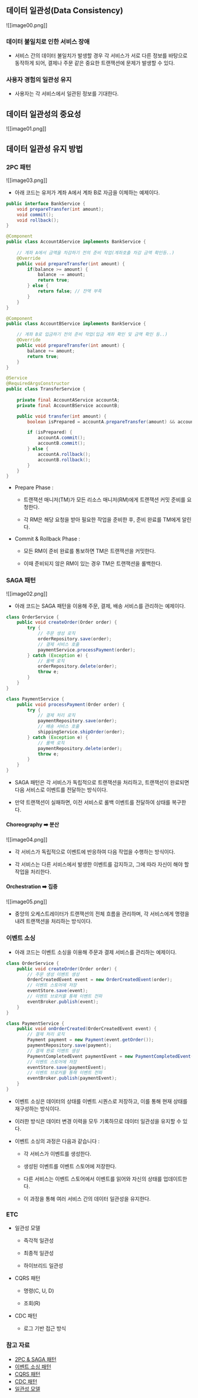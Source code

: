 ## 데이터 일관성(Data Consistency)

![[image00.png]]

### 데이터 불일치로 인한 서비스 장애

- 서비스 간의 데이터 불일치가 발생할 경우 각 서비스가 서로 다른 정보를 바탕으로 동작하게 되어, 결제나 주문 같은 중요한 트랜잭션에 문제가 발생할 수 있다.

### 사용자 경험의 일관성 유지

- 사용자는 각 서비스에서 일관된 정보를 기대한다.

## 데이터 일관성의 중요성

![[image01.png]]

## 데이터 일관성 유지 방법

### 2PC 패턴 

![[image03.png]]

- 아래 코드는 유저가 계좌 A에서 계좌 B로 자금을 이체하는 예제이다.

```java
public interface BankService {
    void prepareTransfer(int amount);
    void commit();
    void rollback();
}

@Component
public class AccountAService implements BankService {
	
    // 계좌 A에서 금액을 차감하기 전의 준비 작업(계좌호출 차감 금액 확인등..)
    @Override
    public void prepareTransfer(int amount) {    
        if(balance >= amount) {
            balance -= amount;
            return true;
        } else {
            return false; // 잔액 부족
        }
    }
}

@Component
public class AccountBService implements BankService {

	// 계좌 B로 입금하기 전의 준비 작업(입금 계좌 확인 및 금액 확인 등..)
    @Override
    public void prepareTransfer(int amount) {
        balance += amount;
        return true;
    }
}

@Service
@RequiredArgsConstructor
public class TransferService {
    
    private final AccountAService accountA;
    private final AccountBService accountB;

    public void transfer(int amount) {
        boolean isPrepared = accountA.prepareTransfer(amount) && accountB.prepareTransfer(amount);

        if (isPrepared) {
            accountA.commit();
            accountB.commit();
        } else {
            accountA.rollback();
            accountB.rollback();
        }
    }
}
```

- Prepare Phase : 

	- 트랜잭션 매니저(TM)가 모든 리소스 매니저(RM)에게 트랜잭션 커밋 준비를 요청한다.

	- 각 RM은 해당 요청을 받아 필요한 작업을 준비한 후, 준비 완료를 TM에게 알린다.

- Commit & Rollback Phase : 

	- 모든 RM이 준비 완료를 통보하면 TM은 트랜잭션을 커밋한다.

	- 이때 준비되지 않은 RM이 있는 경우 TM은 트랜잭션을 롤백한다.

###  SAGA 패턴

![[image02.png]]

- 아래 코드는 SAGA 패턴을 이용해 주문, 결제, 배송 서비스를 관리하는 예제이다.

```java
class OrderService {
    public void createOrder(Order order) {
        try {
            // 주문 생성 로직
            orderRepository.save(order);
            // 결제 서비스 호출
            paymentService.processPayment(order);
        } catch (Exception e) {
            // 롤백 로직
            orderRepository.delete(order);
            throw e;
        }
    }
}

class PaymentService {
    public void processPayment(Order order) {
        try {
            // 결제 처리 로직
            paymentRepository.save(order);
            // 배송 서비스 호출
            shippingService.shipOrder(order);
        } catch (Exception e) {
            // 롤백 로직
            paymentRepository.delete(order);
            throw e;
        }
    }
}
```

- SAGA 패턴은 각 서비스가 독립적으로 트랜잭션을 처리하고, 트랜잭션이 완료되면 다음 서비스로 이벤트를 전달하는 방식이다.

- 만약 트랜잭션이 실패하면, 이전 서비스로 롤백 이벤트를 전달하여 상태를 복구한다. 

#### Choreography ➡️ 분산

![[image04.png]]

- 각 서비스가 독립적으로 이벤트에 반응하여 다음 작업을 수행하는 방식이다.

- 각 서비스는 다른 서비스에서 발생한 이벤트를 감지하고, 그에 따라 자신이 해야 할 작업을 처리한다.

#### Orchestration ➡️ 집중

![[image05.png]]

- 중앙의 오케스트레이터가 트랜잭션의 전체 흐름을 관리하며, 각 서비스에게 명령을 내려 트랜잭션을 처리하는 방식이다.

### 이벤트 소싱

- 아래 코드는 이벤트 소싱을 이용해 주문과 결제 서비스를 관리하는 예제이다.

```java
class OrderService {
    public void createOrder(Order order) {
        // 주문 생성 이벤트 생성
        OrderCreatedEvent event = new OrderCreatedEvent(order);
        // 이벤트 스토어에 저장
        eventStore.save(event);
        // 이벤트 브로커를 통해 이벤트 전파
        eventBroker.publish(event);
    }
}

class PaymentService {
    public void onOrderCreated(OrderCreatedEvent event) {
        // 결제 처리 로직
        Payment payment = new Payment(event.getOrder());
        paymentRepository.save(payment);
        // 결제 완료 이벤트 생성
        PaymentCompletedEvent paymentEvent = new PaymentCompletedEvent(payment);
        // 이벤트 스토어에 저장
        eventStore.save(paymentEvent);
        // 이벤트 브로커를 통해 이벤트 전파
        eventBroker.publish(paymentEvent);
    }
}
```

- 이벤트 소싱은 데이터의 상태를 이벤트 시퀀스로 저장하고, 이를 통해 현재 상태를 재구성하는 방식이다.

- 이러한 방식은 데이터 변경 이력을 모두 기록하므로 데이터 일관성을 유지할 수 있다.

- 이벤트 소싱의 과정은 다음과 같습니다 :

	- 각 서비스가 이벤트를 생성한다.

	- 생성된 이벤트를 이벤트 스토어에 저장한다.

	- 다른 서비스는 이벤트 스토어에서 이벤트를 읽어와 자신의 상태를 업데이트한다.

	- 이 과정을 통해 여러 서비스 간의 데이터 일관성을 유지한다.

### ETC

- 일관성 모델 

	- 즉각적 일관성

	- 최종적 일관성

	- 하이브리드 일관성

- CQRS 패턴 

	- 명령(C, U, D)

	- 조회(R)

- CDC 패턴 

	- 로그 기반 접근 방식

### 참고 자료

- [2PC & SAGA 패턴](https://velog.io/@ch200203/MSA-%ED%99%98%EA%B2%BD%EC%97%90%EC%84%9C%EC%9D%98-%EB%B6%84%EC%82%B0-%ED%8A%B8%EB%9E%9C%EC%9E%AD%EC%85%98-%EA%B4%80%EB%A6%AC2PC-SAGA-%ED%8C%A8%ED%84%B4)
- [이벤트 소싱 패턴](https://f-lab.kr/insight/maintaining-data-consistency-in-microservices-architecture-20240803)
- [CQRS 패턴](https://junuuu.tistory.com/891)
- [CDC 패턴](https://www.redhat.com/ko/topics/integration/what-is-change-data-capture)
- [일관성 모델](https://velog.io/@jm1225/MSA-Database-Consistency)
